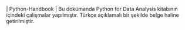 | Python-Handbook |
Bu dokümanda Python for Data Analysis kitabının içindeki çalışmalar yapılmıştır. Türkçe açıklamalı bir şekilde belge haline getirilmiştir.
